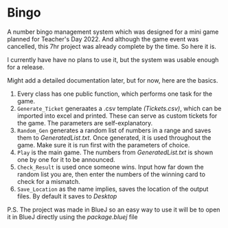 # Bingo
A number bingo management system which was designed for a mini game planned for Teacher's Day 2022. And although the game event was cancelled, this 7hr project was already complete by the time. So here it is.

I currently have have no plans to use it, but the system was usable enough for a release.



Might add a detailed documentation later, but for now, here are the basics.

1. Every class has one public function, which performs one task for the game.
2. `Generate_Ticket` generaates a .csv template _(Tickets.csv)_, which can be imported into excel and printed. These can serve as custom tickets for the game. The parameters are self-explanatory.
3. `Random_Gen` generates a random list of numbers in a range and saves them to _GeneratedList.txt_. Once generated, it is used throughout the game. Make sure it is run first with the parameters of choice.
4. `Play` is the main game. The numbers from _GeneratedList.txt_ is shown one by one for it to be announced.
5. `Check_Result` is used once someone wins. Input how far down the random list you are, then enter the numbers of the winning card to check for a mismatch.
6. `Save_Location` as the name implies, saves the location of the output files. By default it saves to _Desktop_ 


P.S. The project was made in BlueJ so an easy way to use it will be to open it in BlueJ directly using the _package.bluej_ file
